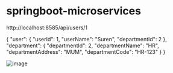 # springboot-microservices

http://localhost:8585/api/users/1

{
    "user": {
        "userId": 1,
        "userName": "Suren",
        "departmentId": 2
    },
    "department": {
        "departmentId": 2,
        "departmentName": "HR",
        "departmentAddress": "MUM",
        "departmentCode": "HR-123"
    }
}

![image](https://github.com/user-attachments/assets/ec9fb084-9815-4f0c-b117-fdb8602bc613)

